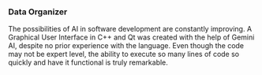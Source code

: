 ### Data Organizer

The possibilities of AI in software development are constantly improving.
A Graphical User Interface in C++ and Qt was created with the help of Gemini AI, 
despite no prior experience with the language. Even though the code may not be expert level, the ability to execute so many lines of code so quickly and have it functional is truly remarkable.
